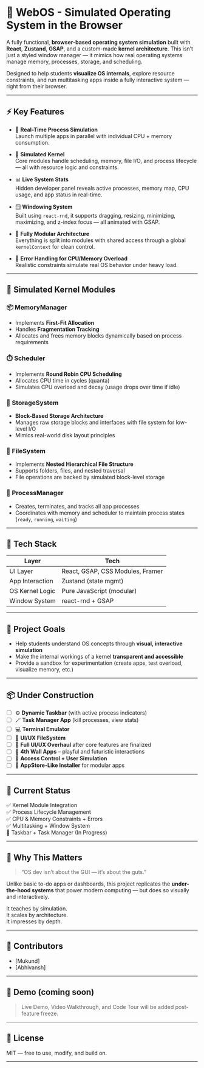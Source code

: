 # 🧠 WebOS - Simulated Operating System in the Browser

A fully functional, **browser-based operating system simulation** built with **React**, **Zustand**, **GSAP**, and a custom-made **kernel architecture**. This isn’t just a styled window manager — it mimics how real operating systems manage memory, processes, storage, and scheduling.  

Designed to help students **visualize OS internals**, explore resource constraints, and run multitasking apps inside a fully interactive system — right from their browser.

---

## ⚡ Key Features

- 🚀 **Real-Time Process Simulation**  
  Launch multiple apps in parallel with individual CPU + memory consumption.

- 🧠 **Simulated Kernel**  
  Core modules handle scheduling, memory, file I/O, and process lifecycle — all with resource logic and constraints.

- 📊 **Live System Stats**  
  Hidden developer panel reveals active processes, memory map, CPU usage, and app status in real-time.

- 🪟 **Windowing System**  
  Built using `react-rnd`, it supports dragging, resizing, minimizing, maximizing, and z-index focus — all animated with GSAP.

- 🧩 **Fully Modular Architecture**  
  Everything is split into modules with shared access through a global `kernelContext` for clean control.

- 🔧 **Error Handling for CPU/Memory Overload**  
  Realistic constraints simulate real OS behavior under heavy load.

---

## 🧠 Simulated Kernel Modules

### 📦 MemoryManager
- Implements **First-Fit Allocation**
- Handles **Fragmentation Tracking**
- Allocates and frees memory blocks dynamically based on process requirements

### ⏱️ Scheduler
- Implements **Round Robin CPU Scheduling**
- Allocates CPU time in cycles (quanta)
- Simulates CPU overload and decay (usage drops over time if idle)

### 💾 StorageSystem
- **Block-Based Storage Architecture**
- Manages raw storage blocks and interfaces with file system for low-level I/O
- Mimics real-world disk layout principles

### 📁 FileSystem
- Implements **Nested Hierarchical File Structure**
- Supports folders, files, and nested traversal
- File operations are backed by simulated block-level storage

### 🧩 ProcessManager
- Creates, terminates, and tracks all app processes
- Coordinates with memory and scheduler to maintain process states (`ready`, `running`, `waiting`)

---

## 🧰 Tech Stack

| Layer            | Tech                               |
|------------------|------------------------------------|
| UI Layer         | React, GSAP, CSS Modules, Framer   |
| App Interaction  | Zustand (state mgmt)               |
| OS Kernel Logic  | Pure JavaScript (modular)          |
| Window System    | react-rnd + GSAP                   |

---

## 🎯 Project Goals

- Help students understand OS concepts through **visual, interactive simulation**
- Make the internal workings of a kernel **transparent and accessible**
- Provide a sandbox for experimentation (create apps, test overload, visualize memory, etc.)

---

## 📦 Under Construction

- [ ] ⚙️ **Dynamic Taskbar** (with active process indicators)
- [ ] 🪄 **Task Manager App** (kill processes, view stats)
- [ ] 💻 **Terminal Emulator**
- [ ] 📁 **UI/UX FileSystem**
- [ ] 🎨 **Full UI/UX Overhaul** after core features are finalized
- [ ] 🧠 **4th Wall Apps** – playful and futuristic interactions
- [ ] 🔐 **Access Control + User Simulation**
- [ ] 🧠 **AppStore-Like Installer** for modular apps

---

## 🏁 Current Status

✅ Kernel Module Integration  
✅ Process Lifecycle Management  
✅ CPU & Memory Constraints + Errors  
✅ Multitasking + Window System  
🚧 Taskbar + Task Manager (In Progress)  

---

## 🧠 Why This Matters

> “OS dev isn’t about the GUI — it’s about the guts.”  

Unlike basic to-do apps or dashboards, this project replicates the **under-the-hood systems** that power modern computing — but does so visually and interactively.  

It teaches by simulation.  
It scales by architecture.  
It impresses by depth.

---

## 🤝 Contributors

- [Mukund]
- [Abhivansh]

---

## 📸 Demo (coming soon)

> Live Demo, Video Walkthrough, and Code Tour will be added post-feature freeze.

---

## 📜 License

MIT — free to use, modify, and build on.

---

